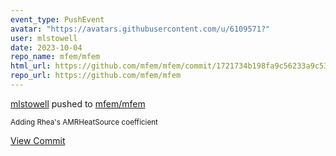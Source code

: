 ```yaml
---
event_type: PushEvent
avatar: "https://avatars.githubusercontent.com/u/6109571?"
user: mlstowell
date: 2023-10-04
repo_name: mfem/mfem
html_url: https://github.com/mfem/mfem/commit/1721734b198fa9c56233a9c5310a9b68d7368b96
repo_url: https://github.com/mfem/mfem
---
```


<a href='https://github.com/mlstowell' target='_blank'>mlstowell</a> pushed to <a href='https://github.com/mfem/mfem' target='_blank'>mfem/mfem</a>

<small>Adding Rhea's AMRHeatSource coefficient</small>

<a href='https://github.com/mfem/mfem/commit/1721734b198fa9c56233a9c5310a9b68d7368b96' target='_blank'>View Commit</a>